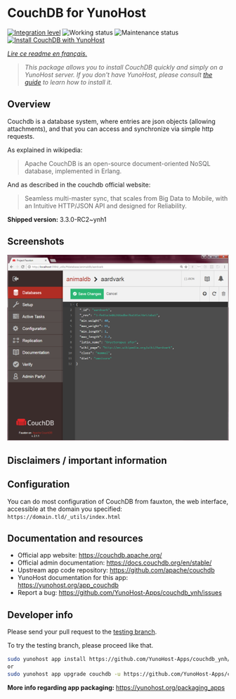 <!--
N.B.: This README was automatically generated by https://github.com/YunoHost/apps/tree/master/tools/README-generator
It shall NOT be edited by hand.
-->

# CouchDB for YunoHost

[![Integration level](https://dash.yunohost.org/integration/couchdb.svg)](https://dash.yunohost.org/appci/app/couchdb) ![Working status](https://ci-apps.yunohost.org/ci/badges/couchdb.status.svg) ![Maintenance status](https://ci-apps.yunohost.org/ci/badges/couchdb.maintain.svg)  
[![Install CouchDB with YunoHost](https://install-app.yunohost.org/install-with-yunohost.svg)](https://install-app.yunohost.org/?app=couchdb)

*[Lire ce readme en français.](./README_fr.md)*

> *This package allows you to install CouchDB quickly and simply on a YunoHost server.
If you don't have YunoHost, please consult [the guide](https://yunohost.org/#/install) to learn how to install it.*

## Overview

Couchdb is a database system, where entries are json objects (allowing attachments), and that you can access and synchronize via simple http requests.

As explained in wikipedia:
> Apache CouchDB is an open-source document-oriented NoSQL database, implemented in Erlang.

And as described in the couchdb official website:
> Seamless multi-master sync, that scales from Big Data to Mobile, with an Intuitive HTTP/JSON API and designed for Reliability.


**Shipped version:** 3.3.0-RC2~ynh1

## Screenshots

![Screenshot of CouchDB](./doc/screenshots/Apache_CouchDB_v2.1.1_Fauxton_Console.png)

## Disclaimers / important information

## Configuration

You can do most configuration of CouchDB from fauxton, the web interface, accessible at the domain you specified: `https://domain.tld/_utils/index.html`

## Documentation and resources

* Official app website: <https://couchdb.apache.org/>
* Official admin documentation: <https://docs.couchdb.org/en/stable/>
* Upstream app code repository: <https://github.com/apache/couchdb>
* YunoHost documentation for this app: <https://yunohost.org/app_couchdb>
* Report a bug: <https://github.com/YunoHost-Apps/couchdb_ynh/issues>

## Developer info

Please send your pull request to the [testing branch](https://github.com/YunoHost-Apps/couchdb_ynh/tree/testing).

To try the testing branch, please proceed like that.

``` bash
sudo yunohost app install https://github.com/YunoHost-Apps/couchdb_ynh/tree/testing --debug
or
sudo yunohost app upgrade couchdb -u https://github.com/YunoHost-Apps/couchdb_ynh/tree/testing --debug
```

**More info regarding app packaging:** <https://yunohost.org/packaging_apps>
